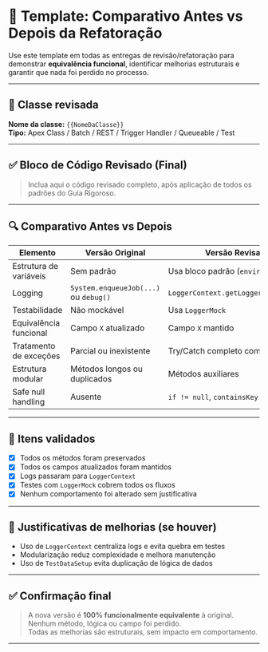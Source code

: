 # 🔁 Template: Comparativo Antes vs Depois da Refatoração

Use este template em todas as entregas de revisão/refatoração para demonstrar **equivalência funcional**, identificar melhorias estruturais e garantir que nada foi perdido no processo.

---

## 📄 Classe revisada

**Nome da classe:** `{{NomeDaClasse}}`  
**Tipo:** Apex Class / Batch / REST / Trigger Handler / Queueable / Test

---

## ✅ Bloco de Código Revisado (Final)

> Inclua aqui o código revisado completo, após aplicação de todos os padrões do Guia Rigoroso.

---

## 🔍 Comparativo Antes vs Depois

| Elemento                    | Versão Original                          | Versão Revisada                            | Status     |
|-----------------------------|------------------------------------------|--------------------------------------------|------------|
| Estrutura de variáveis      | Sem padrão                               | Usa bloco padrão (`environment`, etc.)     | ✅ Aplicado |
| Logging                     | `System.enqueueJob(...)` ou `debug()`    | `LoggerContext.getLogger().log(...)`       | ✅ Aplicado |
| Testabilidade               | Não mockável                             | Usa `LoggerMock`                           | ✅ Aplicado |
| Equivalência funcional      | Campo `X` atualizado                     | Campo `X` mantido                          | ✅ Preservado |
| Tratamento de exceções      | Parcial ou inexistente                   | Try/Catch completo com log                 | ✅ Aplicado |
| Estrutura modular           | Métodos longos ou duplicados             | Métodos auxiliares                         | ✅ Refatorado |
| Safe null handling          | Ausente                                  | `if != null`, `containsKey()`              | ✅ Aplicado |

---

## 🧪 Itens validados

- [x] Todos os métodos foram preservados
- [x] Todos os campos atualizados foram mantidos
- [x] Logs passaram para `LoggerContext`
- [x] Testes com `LoggerMock` cobrem todos os fluxos
- [x] Nenhum comportamento foi alterado sem justificativa

---

## 🧠 Justificativas de melhorias (se houver)

- Uso de `LoggerContext` centraliza logs e evita quebra em testes
- Modularização reduz complexidade e melhora manutenção
- Uso de `TestDataSetup` evita duplicação de lógica de dados

---

## ✅ Confirmação final

> A nova versão é **100% funcionalmente equivalente** à original.  
> Nenhum método, lógica ou campo foi perdido.  
> Todas as melhorias são estruturais, sem impacto em comportamento.

---
